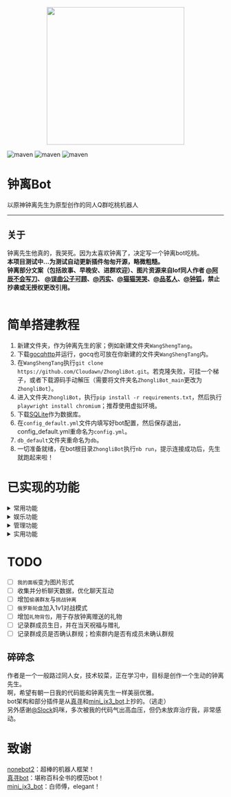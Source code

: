 <div align=center><img width="320" height="320" src="https://s2.loli.net/2022/07/28/ijPWQzoX1rCVOme.jpg"/></div>

![maven](https://img.shields.io/badge/python-3.10%2B-blue)
![maven](https://img.shields.io/badge/nonebot-2.0.0b4-yellow)
![maven](https://img.shields.io/badge/go--cqhttp-1.0.0-red)

 # 钟离Bot
 以原神钟离先生为原型创作的同人Q群吃桃机器人<br>
 ****
 
 ## 关于
  钟离先生他真的，我哭死。因为太喜欢钟离了，决定写一个钟离bot吃桃。<br>
 **本项目测试中...为测试自动更新插件匆匆开源，略微粗糙。**<br>
 **钟离部分文案（包括故事、早晚安、进群欢迎）、图片资源来自lof同人作者 [@阿辰不会写刀](https://whz0508.lofter.com)、 [@误曲公子可顾](https://wuqugongzikegu.lofter.com)、[@丙实](https://tuzimulang.lofter.com)、[@猫猫哭哭](https://moraxmywife.lofter.com)、[@品茗人](https://pinmingren.lofter.com/)、[@钟狐](https://huidanqing464.lofter.com)，禁止抄袭或无授权更改引用。**<br><br>
 
 
# 简单搭建教程
1. 新建文件夹，作为钟离先生的家；例如新建文件夹``WangShengTang``。
2. 下载[gocqhttp](https://docs.go-cqhttp.org/)并运行，gocq也可放在你新建的文件夹``WangShengTang``内。
3. 在``WangShengTang``执行``git clone https://github.com/Cloudawn/ZhongliBot.git``。若克隆失败，可挂一个梯子，或者下载源码手动解压（需要将文件夹名``ZhongliBot_main``更改为``ZhongliBot``）。
4. 进入文件夹``ZhongliBot``，执行``pip install -r requirements.txt``，然后执行``playwright install chromium``；推荐使用虚拟环境。
5. 下载[SQLite](https://www.sqlite.org/index.html)作为数据库。
6. 在``config_default.yml``文件内填写好bot配置，然后保存退出，config_default.yml重命名为``config.yml``。
7. ``db_default``文件夹重命名为``db``。
8. 一切准备就绪，在bot根目录``ZhongliBot``执行``nb run``，提示连接成功后，先生就跑起来啦！ <br>
 

# 已实现的功能
<details>
<summary>常用功能</summary>
 
- [x] 使用本地词库进行日常聊天
- [x] 以好感度作为分级的~~吃桃~~日常互动；如``亲亲``，``抱抱``，``贴贴``，``摸摸``
- [x] 富文本消息回复，包括语音/图片/图文/视频等~~所以resources很大~~
- [x] 昵称系统，使用``先生叫我xx``后，以后都会这样称呼你
- [x] 进群欢迎
- [x] 随机发送一张钟离照片
- [x] 色色禁言——不可以不敬仙师！
- [x] ``钟离讲故事``，随机发送一段文字或语音故事
- [x] ``钟离生草``，随机发送一张草元素含量丰富的图片
- [x] ``旅途见闻``，随机发送一张原神图片；男角色居多
 
</details>

<details>
<summary>娱乐功能</summary>
 
- [x] 头像表情包制作，来自[noneplugin/nonebot-plugin-petpet](https://github.com/noneplugin/nonebot-plugin-petpet)
- [x] 日常签到，获取升级经验值和原石
- [x] 个人面板，包括攻击、血量、双暴、速度等
- [x] 俄罗斯轮盘小游戏，包括 ``单人模式``和``多人模式``
- [x] coc跑团骰，.rxdy，抄的[abrahum/nonebot_plugin_cocdicer](https://github.com/abrahum/nonebot_plugin_cocdicer)
- [x] emoj合成，抄的[noneplugin/nonebot-plugin-emojimix](https://github.com/noneplugin/nonebot-plugin-emojimix)
 
</details>

<details>
<summary>管理功能</summary>
 
### 群管理
- [x] 设置群头衔、群管理（需钟离是群主）
- [x] 被辱骂后告状
- [x] ``禁言@xx 60``、``解禁@xx``、``踢出@xx``，感谢[yzyyz1387/nonebot_plugin_admin](https://github.com/yzyyz1387/nonebot_plugin_admin)提供的方法
- [x] 发送加群申请者信息

### bot管理
- [x] ``[打开|关闭] xx``：控制插件开关状态
- [x] ``先生[休息|醒醒]``：控制bot全局开关状态
- [x] ``滴滴xxx``：向bot管理发送消息
- [x] ``同意好友``,``删除好友``，``同意入群``，``退群``
- [x] ``广播``：向bot所在群广播消息 （容易风控，尽量别用）
 
</details>

<details>
<summary>实用功能</summary>
 
- [x] 简洁的点歌功能，来自[noneplugin/nonebot-plugin-simplemusic](https://github.com/noneplugin/nonebot-plugin-simplemusic)
- [x] 米游币商品兑换，来自[CMHopeSunshine/LittlePaimon](https://github.com/CMHopeSunshine/LittlePaimon/tree/Bot/src/plugins/nonebot_plugin_myb_exchange)
- [x] 学词，并记录到词库中，抄的[kexue-z/nonebot-plugin-word-bank2](https://github.com/kexue-z/nonebot-plugin-word-bank2)
- [x] 多语种翻译，来自[@bingyue](https://github.com/bingqiu456)
- [x] 疫情查询，来自[@bingyue](https://github.com/bingqiu456)
 
</details>

# TODO
- [ ] ``我的面板``变为图片形式
- [ ] 收集并分析聊天数据，优化聊天互动
- [ ] 增加``偷袭群友``与``挑战钟离``
- [ ] ``俄罗斯轮盘``加入1v1对战模式
- [ ] 增加``礼物背包``，用于存放钟离赠送的礼物
- [ ] 记录群成员生日，并在当天祝福与赠礼 
- [ ] 记录群成员是否确认群规；检索群内是否有成员未确认群规

 ## 碎碎念
 作者是一个一般路过同人女，技术较菜，正在学习中，目标是创作一个生动的钟离先生。 <br>
 啊，希望有朝一日我的代码能和钟离先生一样美丽优雅。<br>
bot架构和部分插件是从[真寻](https://github.com/HibiKier/zhenxun_bot)和[mini_jx3_bot](https://github.com/JustUndertaker/mini_jx3_bot)上抄的。（逃走）<br>另外感谢[@Slock](https://github.com/Sclock)妈咪，多次被我的代码气出高血压，但仍未放弃治疗我，非常感动。

# 致谢
[nonebot2](https://github.com/nonebot/nonebot2)：超棒的机器人框架！<br>
[真寻bot](https://github.com/HibiKier/zhenxun_bot)：堪称百科全书的模范bot！<br>
[mini_jx3_bot](https://github.com/JustUndertaker/mini_jx3_bot)：白师傅，elegant！<br>
